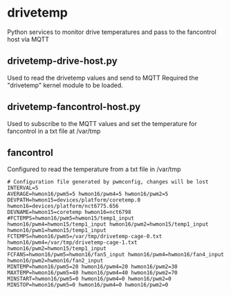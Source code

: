 # drivetemp
Python services to monitor drive temperatures and pass to the fancontrol host via MQTT


## drivetemp-drive-host.py

Used to read the drivetemp values and send to MQTT
Required the "drivetemp" kernel module to be loaded.


## drivetemp-fancontrol-host.py

Used to subscribe to the MQTT values and set the temperature for fancontrol in a txt file at /var/tmp


## fancontrol

Configured to read the temperature from a txt file in /var/tmp

```
# Configuration file generated by pwmconfig, changes will be lost
INTERVAL=5
AVERAGE=hwmon16/pwm5=5 hwmon16/pwm4=5 hwmon16/pwm2=5
DEVPATH=hwmon15=devices/platform/coretemp.0 hwmon16=devices/platform/nct6775.656
DEVNAME=hwmon15=coretemp hwmon16=nct6798
#FCTEMPS=hwmon16/pwm5=hwmon15/temp1_input hwmon16/pwm4=hwmon15/temp1_input hwmon16/pwm2=hwmon15/temp1_input hwmon16/pwm1=hwmon15/temp1_input
FCTEMPS=hwmon16/pwm5=/var/tmp/drivetemp-cage-0.txt hwmon16/pwm4=/var/tmp/drivetemp-cage-1.txt hwmon16/pwm2=hwmon15/temp1_input
FCFANS=hwmon16/pwm5=hwmon16/fan5_input hwmon16/pwm4=hwmon16/fan4_input hwmon16/pwm2=hwmon16/fan2_input
MINTEMP=hwmon16/pwm5=20 hwmon16/pwm4=20 hwmon16/pwm2=30
MAXTEMP=hwmon16/pwm5=40 hwmon16/pwm4=40 hwmon16/pwm2=70
MINSTART=hwmon16/pwm5=0 hwmon16/pwm4=0 hwmon16/pwm2=0
MINSTOP=hwmon16/pwm5=0 hwmon16/pwm4=0 hwmon16/pwm2=0
```